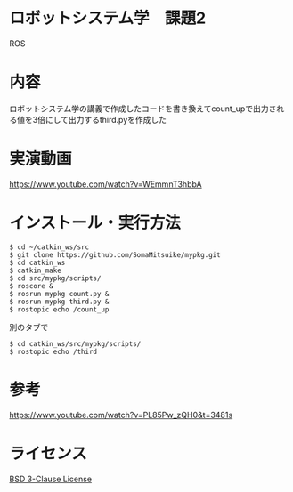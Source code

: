 # ロボットシステム学　課題2 
ROS 

# 内容  
ロボットシステム学の講義で作成したコードを書き換えてcount_upで出力される値を3倍にして出力するthird.pyを作成した 

# 実演動画  
https://www.youtube.com/watch?v=WEmmnT3hbbA 
# インストール・実行方法  
    $ cd ~/catkin_ws/src  
    $ git clone https://github.com/SomaMitsuike/mypkg.git   
    $ cd catkin_ws  
    $ catkin_make 
    $ cd src/mypkg/scripts/   
    $ roscore & 
    $ rosrun mypkg count.py & 
    $ rosrun mypkg third.py & 
    $ rostopic echo /count_up    

別のタブで  
   
    $ cd catkin_ws/src/mypkg/scripts/ 
    $ rostopic echo /third  
# 参考  
https://www.youtube.com/watch?v=PL85Pw_zQH0&t=3481s

# ライセンス 
[BSD 3-Clause License](https://github.com/SomaMitsuike/mypkg/blob/main/COPYING)
